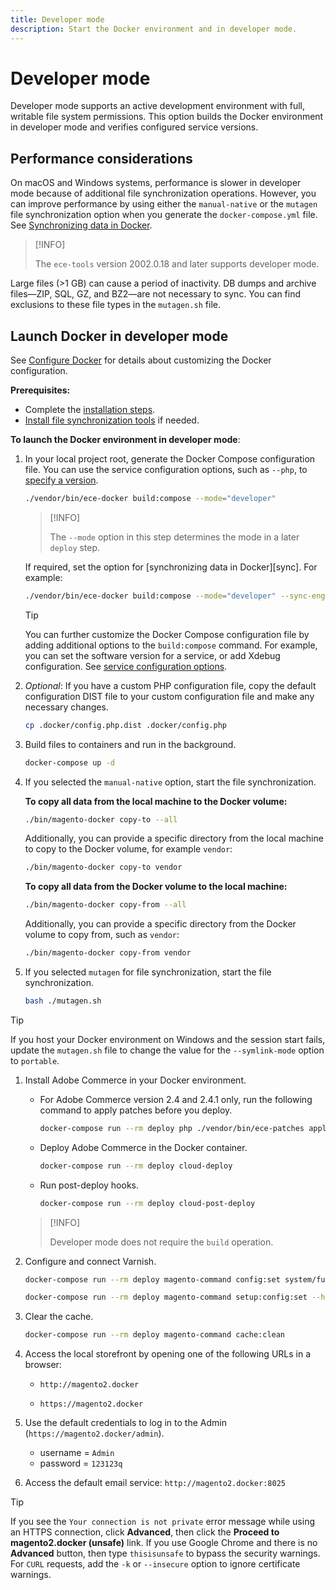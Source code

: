 ```yaml
---
title: Developer mode
description: Start the Docker environment and in developer mode.
---
```


# Developer mode

Developer mode supports an active development environment with full, writable file system permissions. This option builds the Docker environment in developer mode and verifies configured service versions.

## Performance considerations

On macOS and Windows systems, performance is slower in developer mode because of additional file synchronization operations. However, you can improve performance by using either the `manual-native` or the `mutagen` file synchronization option when you generate the `docker-compose.yml` file. See [Synchronizing data in Docker](synchronize-data.md).

>[!INFO]
>
>The `ece-tools` version 2002.0.18 and later supports developer mode.

Large files (>1 GB) can cause a period of inactivity. DB dumps and archive files—ZIP, SQL, GZ, and BZ2—are not necessary to sync. You can find exclusions to these file types in the `mutagen.sh` file.

## Launch Docker in developer mode

See [Configure Docker](deploy-docker-environment.md) for details about customizing the Docker configuration.

**Prerequisites:**

-  Complete the [installation steps](initialization.md).
-  [Install file synchronization tools](synchronize-data.md) if needed.

**To launch the Docker environment in developer mode**:

1. In your local project root, generate the Docker Compose configuration file. You can use the service configuration options, such as `--php`, to [specify a version](containers.md#service-configuration-options).

   ```bash
   ./vendor/bin/ece-docker build:compose --mode="developer"
   ```

   >[!INFO]
   >
   >The `--mode` option in this step determines the mode in a later `deploy` step.

   If required, set the option for [synchronizing data in Docker][sync]. For example:

   ```bash
   ./vendor/bin/ece-docker build:compose --mode="developer" --sync-engine="mutagen"
   ```

   >[!TIP]
   >
   >You can further customize the Docker Compose configuration file by adding additional options to the `build:compose` command. For example, you can set the software version for a service, or add Xdebug configuration. See [service configuration options](containers.md#service-configuration-options).

1. _Optional_: If you have a custom PHP configuration file, copy the default configuration DIST file to your custom configuration file and make any necessary changes.

   ```bash
   cp .docker/config.php.dist .docker/config.php
   ```

1. Build files to containers and run in the background.

   ```bash
   docker-compose up -d
   ```

1. If you selected the `manual-native` option, start the file synchronization.

   **To copy all data from the local machine to the Docker volume:**

   ```bash
   ./bin/magento-docker copy-to --all
   ```

   Additionally, you can provide a specific directory from the local machine to copy to the Docker volume, for example `vendor`:

   ```bash
   ./bin/magento-docker copy-to vendor
   ```

   **To copy all data from the Docker volume to the local machine:**

   ```bash
   ./bin/magento-docker copy-from --all
   ```

   Additionally, you can provide a specific directory from the Docker volume to copy from, such as `vendor`:

   ```bash
   ./bin/magento-docker copy-from vendor
   ```

1. If you selected `mutagen` for file synchronization, start the file synchronization.

   ```bash
   bash ./mutagen.sh
   ```

>[!TIP]
>
>If you host your Docker environment on Windows and the session start fails, update the `mutagen.sh` file to change the value for the `--symlink-mode` option to `portable`.

1. Install Adobe Commerce in your Docker environment.

   -  For Adobe Commerce version 2.4 and 2.4.1 only, run the following command to apply patches before you deploy.

      ```bash
      docker-compose run --rm deploy php ./vendor/bin/ece-patches apply
      ```

   -  Deploy Adobe Commerce in the Docker container.

      ```bash
      docker-compose run --rm deploy cloud-deploy
      ```

   -  Run post-deploy hooks.

       ```bash
       docker-compose run --rm deploy cloud-post-deploy
       ```

   >[!INFO]
   >
   >Developer mode does not require the `build` operation.

1. Configure and connect Varnish.

   ```bash
   docker-compose run --rm deploy magento-command config:set system/full_page_cache/caching_application 2 --lock-env
   ```

   ```bash
   docker-compose run --rm deploy magento-command setup:config:set --http-cache-hosts=varnish
   ```

1. Clear the cache.

   ```bash
   docker-compose run --rm deploy magento-command cache:clean
   ```

1. Access the local storefront by opening one of the following URLs in a browser:

   -  `http://magento2.docker`

   -  `https://magento2.docker`

1. Use the default credentials to log in to the Admin (`https://magento2.docker/admin`).

   -  username = `Admin`
   -  password = `123123q`

1. Access the default email service: `http://magento2.docker:8025`

>[!TIP]
>
>If you see the `Your connection is not private` error message while using an HTTPS connection, click **Advanced**, then click the **Proceed to magento2.docker (unsafe)** link. If you use Google Chrome and there is no **Advanced** button, then type `thisisunsafe` to bypass the security warnings. For `CURL` requests, add the `-k` or `--insecure` option to ignore certificate warnings.
